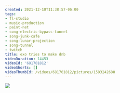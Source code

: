 ```yaml
---
created: 2021-12-10T11:38:57-06:00
tags:
- fl-studio
- music-production
- paint-net
- song-electric-bypass-tunnel
- song-junk-cafe
- song-lunar-projection
- song-tunnel
- twitch
title: exo tries to make dnb
videoDuration: 14453
videoId: '681701812'
videoShorts: []
videoThumbId: /videos/681701812/pictures/1583242688
---
```


![](20211210173857.jpg)
